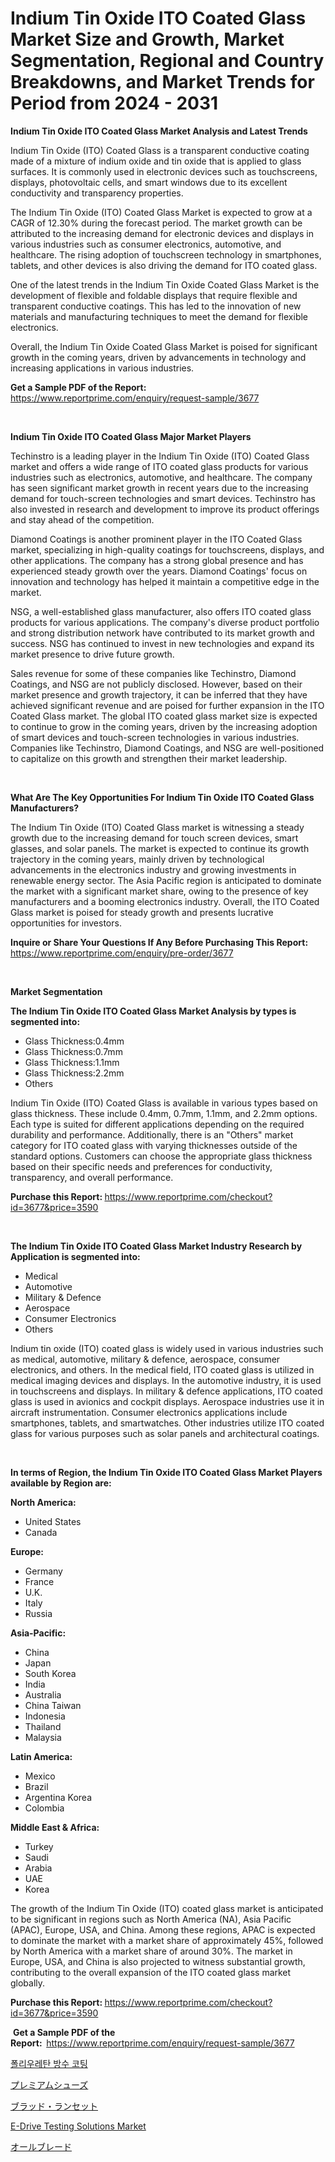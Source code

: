 <p><h1>Indium Tin Oxide ITO Coated Glass Market Size and Growth, Market Segmentation, Regional and Country Breakdowns, and Market Trends for Period from 2024 -  2031</h1></p><p><strong>Indium Tin Oxide ITO Coated Glass Market Analysis and Latest Trends</strong></p>
<p><p>Indium Tin Oxide (ITO) Coated Glass is a transparent conductive coating made of a mixture of indium oxide and tin oxide that is applied to glass surfaces. It is commonly used in electronic devices such as touchscreens, displays, photovoltaic cells, and smart windows due to its excellent conductivity and transparency properties.</p><p>The Indium Tin Oxide (ITO) Coated Glass Market is expected to grow at a CAGR of 12.30% during the forecast period. The market growth can be attributed to the increasing demand for electronic devices and displays in various industries such as consumer electronics, automotive, and healthcare. The rising adoption of touchscreen technology in smartphones, tablets, and other devices is also driving the demand for ITO coated glass.</p><p>One of the latest trends in the Indium Tin Oxide Coated Glass Market is the development of flexible and foldable displays that require flexible and transparent conductive coatings. This has led to the innovation of new materials and manufacturing techniques to meet the demand for flexible electronics.</p><p>Overall, the Indium Tin Oxide Coated Glass Market is poised for significant growth in the coming years, driven by advancements in technology and increasing applications in various industries.</p></p>
<p><strong>Get a Sample PDF of the Report:&nbsp;</strong> <a href="https://www.reportprime.com/enquiry/request-sample/3677">https://www.reportprime.com/enquiry/request-sample/3677</a></p>
<p>&nbsp;</p>
<p><strong>Indium Tin Oxide ITO Coated Glass Major Market Players</strong></p>
<p><p>Techinstro is a leading player in the Indium Tin Oxide (ITO) Coated Glass market and offers a wide range of ITO coated glass products for various industries such as electronics, automotive, and healthcare. The company has seen significant market growth in recent years due to the increasing demand for touch-screen technologies and smart devices. Techinstro has also invested in research and development to improve its product offerings and stay ahead of the competition.</p><p>Diamond Coatings is another prominent player in the ITO Coated Glass market, specializing in high-quality coatings for touchscreens, displays, and other applications. The company has a strong global presence and has experienced steady growth over the years. Diamond Coatings' focus on innovation and technology has helped it maintain a competitive edge in the market.</p><p>NSG, a well-established glass manufacturer, also offers ITO coated glass products for various applications. The company's diverse product portfolio and strong distribution network have contributed to its market growth and success. NSG has continued to invest in new technologies and expand its market presence to drive future growth.</p><p>Sales revenue for some of these companies like Techinstro, Diamond Coatings, and NSG are not publicly disclosed. However, based on their market presence and growth trajectory, it can be inferred that they have achieved significant revenue and are poised for further expansion in the ITO Coated Glass market. The global ITO coated glass market size is expected to continue to grow in the coming years, driven by the increasing adoption of smart devices and touch-screen technologies in various industries. Companies like Techinstro, Diamond Coatings, and NSG are well-positioned to capitalize on this growth and strengthen their market leadership.</p></p>
<p>&nbsp;</p>
<p><strong>What Are The Key Opportunities For Indium Tin Oxide ITO Coated Glass Manufacturers?</strong></p>
<p><p>The Indium Tin Oxide (ITO) Coated Glass market is witnessing a steady growth due to the increasing demand for touch screen devices, smart glasses, and solar panels. The market is expected to continue its growth trajectory in the coming years, mainly driven by technological advancements in the electronics industry and growing investments in renewable energy sector. The Asia Pacific region is anticipated to dominate the market with a significant market share, owing to the presence of key manufacturers and a booming electronics industry. Overall, the ITO Coated Glass market is poised for steady growth and presents lucrative opportunities for investors.</p></p>
<p><strong>Inquire or Share Your Questions If Any Before Purchasing This Report:</strong> <a href="https://www.reportprime.com/enquiry/pre-order/3677">https://www.reportprime.com/enquiry/pre-order/3677</a></p>
<p>&nbsp;</p>
<p><strong>Market Segmentation</strong></p>
<p><strong>The Indium Tin Oxide ITO Coated Glass Market Analysis by types is segmented into:</strong></p>
<p><ul><li>Glass Thickness:0.4mm</li><li>Glass Thickness:0.7mm</li><li>Glass Thickness:1.1mm</li><li>Glass Thickness:2.2mm</li><li>Others</li></ul></p>
<p><p>Indium Tin Oxide (ITO) Coated Glass is available in various types based on glass thickness. These include 0.4mm, 0.7mm, 1.1mm, and 2.2mm options. Each type is suited for different applications depending on the required durability and performance. Additionally, there is an "Others" market category for ITO coated glass with varying thicknesses outside of the standard options. Customers can choose the appropriate glass thickness based on their specific needs and preferences for conductivity, transparency, and overall performance.</p></p>
<p><strong>Purchase this Report:&nbsp;</strong><a href="https://www.reportprime.com/checkout?id=3677&price=3590">https://www.reportprime.com/checkout?id=3677&price=3590</a></p>
<p>&nbsp;</p>
<p><strong>The Indium Tin Oxide ITO Coated Glass Market Industry Research by Application is segmented into:</strong></p>
<p><ul><li>Medical</li><li>Automotive</li><li>Military & Defence</li><li>Aerospace</li><li>Consumer Electronics</li><li>Others</li></ul></p>
<p><p>Indium tin oxide (ITO) coated glass is widely used in various industries such as medical, automotive, military & defence, aerospace, consumer electronics, and others. In the medical field, ITO coated glass is utilized in medical imaging devices and displays. In the automotive industry, it is used in touchscreens and displays. In military & defence applications, ITO coated glass is used in avionics and cockpit displays. Aerospace industries use it in aircraft instrumentation. Consumer electronics applications include smartphones, tablets, and smartwatches. Other industries utilize ITO coated glass for various purposes such as solar panels and architectural coatings.</p></p>
<p>&nbsp;</p>
<p><strong>In terms of Region, the Indium Tin Oxide ITO Coated Glass Market Players available by Region are:</strong></p>
<p>
    <p> <strong> North America: </strong>
        <ul>
            <li>United States</li>
            <li>Canada</li>
        </ul>
        </p> 
    <p> <strong> Europe: </strong>
        <ul>
            <li>Germany</li>
            <li>France</li>
            <li>U.K.</li>
            <li>Italy</li>
            <li>Russia</li>
        </ul>
        </p> 
    <p> <strong> Asia-Pacific: </strong>
        <ul>
            <li>China</li>
            <li>Japan</li>
            <li>South Korea</li>
            <li>India</li>
            <li>Australia</li>
            <li>China Taiwan</li>
            <li>Indonesia</li>
            <li>Thailand</li>
            <li>Malaysia</li>
        </ul>
        </p> 
    <p> <strong> Latin America: </strong>
        <ul>
            <li>Mexico</li>
            <li>Brazil</li>
            <li>Argentina Korea</li>
            <li>Colombia</li>
        </ul>
        </p> 
    <p> <strong> Middle East & Africa: </strong>
        <ul>
            <li>Turkey</li>
            <li>Saudi</li>
            <li>Arabia</li>
            <li>UAE</li>
            <li>Korea</li>
        </ul>
    </p>
    </p>
<p><p>The growth of the Indium Tin Oxide (ITO) coated glass market is anticipated to be significant in regions such as North America (NA), Asia Pacific (APAC), Europe, USA, and China. Among these regions, APAC is expected to dominate the market with a market share of approximately 45%, followed by North America with a market share of around 30%. The market in Europe, USA, and China is also projected to witness substantial growth, contributing to the overall expansion of the ITO coated glass market globally.</p></p>
<p><strong>Purchase this Report: </strong><a href="https://www.reportprime.com/checkout?id=3677&price=3590">https://www.reportprime.com/checkout?id=3677&price=3590</a></p>
<p>&nbsp;<strong>Get a Sample PDF of the Report:&nbsp;&nbsp;</strong><a href="https://www.reportprime.com/enquiry/request-sample/3677">https://www.reportprime.com/enquiry/request-sample/3677</a></p>
<p><strong></strong></p>
<p><p><a href="https://medium.com/@kenyonjohns/%ED%8F%B4%EB%A6%AC%EC%9A%B0%EB%A0%88%ED%83%84-%EB%B0%A9%EC%88%98%EC%BD%94%ED%8C%85-%EC%8B%9C%EC%9E%A5-%EB%8F%99%ED%96%A5%EA%B3%BC-%EC%8B%9C%EC%9E%A5-%EB%B6%84%EC%84%9D%EC%9D%80-2024%EB%85%84%EB%B6%80%ED%84%B0-2031%EB%85%84%EA%B9%8C%EC%A7%80-%EC%98%88%EC%83%81%EB%90%98%EC%97%88%EC%8A%B5%EB%8B%88%EB%8B%A4-e8c988473c14">폴리우레탄 방수 코팅</a></p><p><a href="https://medium.com/@redsalmon1949/%E3%83%97%E3%83%AC%E3%83%9F%E3%82%A2%E3%83%A0%E3%82%B7%E3%83%A5%E3%83%BC%E3%82%BA%E5%B8%82%E5%A0%B4%E3%81%AE%E3%82%A4%E3%83%B3%E3%82%B5%E3%82%A4%E3%83%88-%E5%B8%82%E5%A0%B4%E5%8B%95%E5%90%91-%E6%88%90%E9%95%B7-2024%E5%B9%B4%E3%81%8B%E3%82%892031%E5%B9%B4%E3%81%AE%E4%BA%88%E6%B8%AC-3b28653288b3">プレミアムシューズ</a></p><p><a href="https://github.com/gfggqjbfys368009/Market-Research-Report-List-1/blob/main/733960414587.md">ブラッド・ランセット</a></p><p><a href="https://issuu.com/reportprime-2/docs/e-drive-testing-solutions-market-size-2030.pptx">E-Drive Testing Solutions Market</a></p><p><a href="https://github.com/qwpelcjko9242629/Market-Research-Report-List-1/blob/main/197332114586.md">オールブレード</a></p></p>